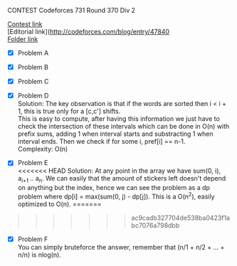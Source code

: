 CONTEST Codeforces 731 Round 370 Div 2

[Contest link](http://codeforces.com/contest/731)  
[Editorial link](http://codeforces.com/blog/entry/47840  
[Folder link](CF731)

- [x] Problem A  

- [x] Problem B  

- [x] Problem C  

- [x] Problem D  
Solution: The key observation is that if the words are sorted then i < i + 1, this is true only for a [c,c'] shifts.  
This is easy to compute, after having this information we just have to check the intersection of these intervals which can be done in O(n) with prefix sums, adding 1 when interval starts and substracting 1 when interval ends. Then we check if for some i, pref[i] == n-1.  
Complexity: O(n)

- [x] Problem E  
<<<<<<< HEAD
Solution: At any point in the array we have sum(0, i), a<sub>i+1</sub> .. a<sub>n</sub>. We can easily that the amount of stickers left doesn't depend on anything but the index, hence we can see the problem as a dp problem where dp[i] = max(sum(0, j) - dp[j]). This is a O(n<sup>2</sup>), easily optimized to O(n).
=======
>>>>>>> ac9cadb327704de538ba0423f1abc7076a798dbb

- [x] Problem F  
You can simply bruteforce the answer, remember that (n/1 + n/2 + ... + n/n) is nlog(n).
